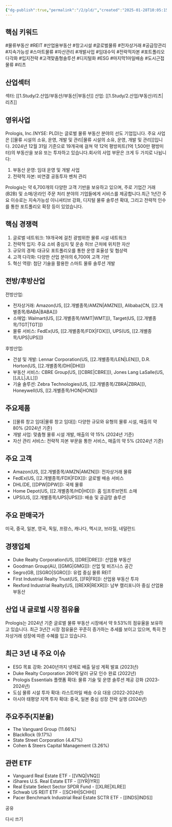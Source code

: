 ```yaml
---
{"dg-publish":true,"permalink":"/2/pld/","created":"2025-01-28T10:05:15.076+09:00","updated":"2025-07-29T21:37:05.062+09:00"}
---
```


## 핵심 키워드

#물류부동산 #REIT #산업용부동산 #창고시설 #글로벌물류 #전자상거래 #공급망관리 #지속가능성 #스마트물류 #자산관리 #개발사업 #임대수익 #전략적자본 #포트폴리오다각화 #입지전략 #고객맞춤형솔루션 #디지털화 #ESG #마지막1마일배송 #도시근접물류 #리츠 

## 산업섹터

섹터: [[1.Study/2.산업/부동산/부동산\|부동산]]
산업: [[1.Study/2.산업/부동산/리츠\|리츠]]

## 영위사업

Prologis, Inc.(NYSE: PLD)는 글로벌 물류 부동산 분야의 선도 기업입니다. 주요 사업은 [[물류 시설의 소유, 운영, 개발 및 관리\|물류 시설의 소유, 운영, 개발 및 관리]]입니다. 2024년 12월 31일 기준으로 19개국에 걸쳐 약 12억 평방피트(1억 1,500만 평방미터)의 부동산을 보유 또는 투자하고 있습니다.회사의 사업 부문은 크게 두 가지로 나뉩니다:

1. 부동산 운영: 임대 운영 및 개발 사업
2. 전략적 자본: 비연결 공동투자 벤처 관리

Prologis는 약 6,700개의 다양한 고객 기반을 보유하고 있으며, 주로 기업간 거래(B2B) 및 소매/온라인 주문 처리 분야의 기업들에게 서비스를 제공합니다.최근 1년간 주요 이슈로는 지속가능성 이니셔티브 강화, 디지털 물류 솔루션 확대, 그리고 전략적 인수를 통한 포트폴리오 확장 등이 있었습니다.

## 핵심 경쟁력

1. 글로벌 네트워크: 19개국에 걸친 광범위한 물류 시설 네트워크
2. 전략적 입지: 주요 소비 중심지 및 운송 허브 근처에 위치한 자산
3. 규모의 경제: 대규모 포트폴리오를 통한 운영 효율성 및 협상력
4. 고객 다각화: 다양한 산업 분야의 6,700여 고객 기반
5. 혁신 역량: 첨단 기술을 활용한 스마트 물류 솔루션 개발

## 전방/후방산업

전방산업:

- 전자상거래: Amazon(US, [[2.개별종목/AMZN\|AMZN]]), Alibaba(CN, [[2.개별종목/BABA\|BABA]])
- 소매업: Walmart(US, [[2.개별종목/WMT\|WMT]]), Target(US, [[2.개별종목/TGT\|TGT]])
- 물류 서비스: FedEx(US, [[2.개별종목/FDX\|FDX]]), UPS(US, [[2.개별종목/UPS\|UPS]])

후방산업:

- 건설 및 개발: Lennar Corporation(US, [[2.개별종목/LEN\|LEN]]), D.R. Horton(US, [[2.개별종목/DHI\|DHI]])
- 부동산 서비스: CBRE Group(US, [[CBRE\|CBRE]]), Jones Lang LaSalle(US, [[JLL\|JLL]])
- 기술 솔루션: Zebra Technologies(US, [[2.개별종목/ZBRA\|ZBRA]]), Honeywell(US, [[2.개별종목/HON\|HON]])

## 주요제품

- [[물류 창고 임대\|물류 창고 임대]]: 다양한 규모와 유형의 물류 시설, 매출의 약 80% (2024년 기준)
- 개발 사업: 맞춤형 물류 시설 개발, 매출의 약 15% (2024년 기준)
- 자산 관리 서비스: 전략적 자본 부문을 통한 서비스, 매출의 약 5% (2024년 기준)

## 주요 고객

- Amazon(US, [[2.개별종목/AMZN\|AMZN]]): 전자상거래 물류
- FedEx(US, [[2.개별종목/FDX\|FDX]]): 글로벌 배송 서비스
- DHL(DE, [[DPW\|DPW]]): 국제 물류
- Home Depot(US, [[2.개별종목/HD\|HD]]): 홈 임프루브먼트 소매
- UPS(US, [[2.개별종목/UPS\|UPS]]): 배송 및 공급망 솔루션

## 주요 판매국가

미국, 중국, 일본, 영국, 독일, 프랑스, 캐나다, 멕시코, 브라질, 네덜란드

## 경쟁업체

- Duke Realty Corporation(US, [[DRE\|DRE]]): 산업용 부동산
- Goodman Group(AU, [[GMG\|GMG]]): 산업 및 비즈니스 공간
- Segro(GB, [[SGRO\|SGRO]]): 유럽 중심 물류 REIT
- First Industrial Realty Trust(US, [[FR\|FR]]): 산업용 부동산 투자
- Rexford Industrial Realty(US, [[REXR\|REXR]]): 남부 캘리포니아 중심 산업용 부동산

## 산업 내 글로벌 시장 점유율

Prologis는 2024년 기준 글로벌 물류 부동산 시장에서 약 9.53%의 점유율을 보유하고 있습니다. 최근 3년간 시장 점유율은 꾸준히 증가하는 추세를 보이고 있으며, 특히 전자상거래 성장에 따른 수혜를 입고 있습니다.

## 최근 3년 내 주요 이슈

- ESG 목표 강화: 2040년까지 넷제로 배출 달성 계획 발표 (2023년)
- Duke Realty Corporation 260억 달러 규모 인수 완료 (2022년)
- Prologis Essentials 플랫폼 확대: 물류 기술 및 운영 솔루션 제공 강화 (2023-2024년)
- 도심 물류 시설 투자 확대: 라스트마일 배송 수요 대응 (2022-2024년)
- 아시아 태평양 지역 투자 확대: 중국, 일본 중심 성장 전략 실행 (2024년)

## 주요주주(지분율)

- The Vanguard Group (11.66%)
- BlackRock (9.17%)
- State Street Corporation (4.47%)
- Cohen & Steers Capital Management (3.26%)

## 관련 ETF

- Vanguard Real Estate ETF - [[VNQ\|VNQ]]
- iShares U.S. Real Estate ETF - [[IYR\|IYR]]
- Real Estate Select Sector SPDR Fund - [[XLRE\|XLRE]]
- Schwab US REIT ETF - [[SCHH\|SCHH]]
- Pacer Benchmark Industrial Real Estate SCTR ETF - [[INDS\|INDS]]

공유

다시 쓰기